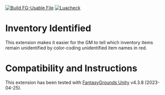 [![Build FG-Usable File](https://github.com/FG-Unofficial-Developers-Guild/FG-CoreRPG-Inventory-Identified/actions/workflows/create-ext.yml/badge.svg)](https://github.com/FG-Unofficial-Developers-Guild/FG-CoreRPG-Inventory-Identified/actions/workflows/create-ext.yml) [![Luacheck](https://github.com/FG-Unofficial-Developers-Guild/FG-CoreRPG-Inventory-Identified/actions/workflows/luacheck.yml/badge.svg)](https://github.com/FG-Unofficial-Developers-Guild/FG-CoreRPG-Inventory-Identified/actions/workflows/luacheck.yml)

# Inventory Identified
This extension makes it easier for the GM to tell which inventory items remain unidentified by color-coding unidentified item names in red.

# Compatibility and Instructions
This extension has been tested with [FantasyGrounds Unity](https://www.fantasygrounds.com/home/FantasyGroundsUnity.php) v4.3.8 (2023-04-25).
